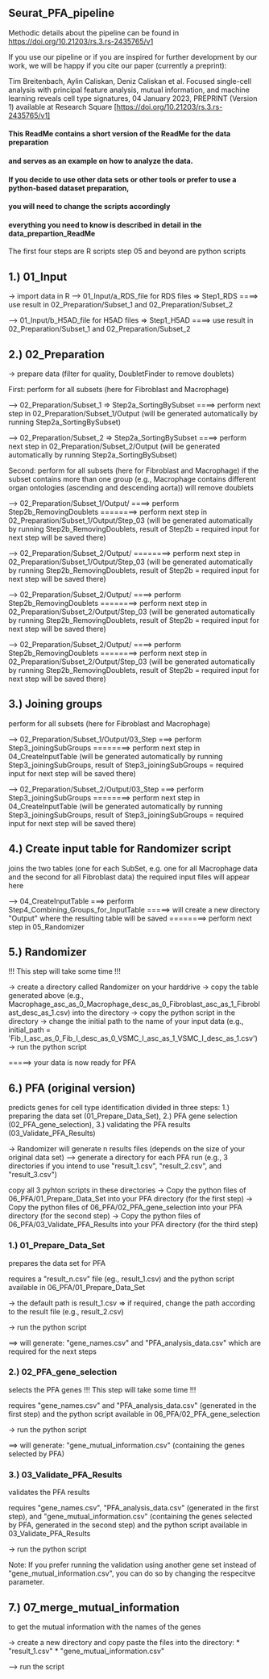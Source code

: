 ## Seurat_PFA_pipeline

Methodic details about the pipeline can be found in https://doi.org/10.21203/rs.3.rs-2435765/v1 

If you use our pipeline or if you are inspired for further development by our work, we will be happy if you cite our paper (currently a preprint):

Tim Breitenbach, Aylin Caliskan, Deniz Caliskan et al. 
Focused single-cell analysis with principal feature analysis, mutual information, and machine learning reveals cell type signatures, 
04 January 2023, PREPRINT (Version 1) available at Research Square [https://doi.org/10.21203/rs.3.rs-2435765/v1]

#### This ReadMe contains a short version of the ReadMe for the data preparation
####  and serves as an example on how to analyze the data.
####  If you decide to use other data sets or other tools or prefer to use a python-based dataset preparation, 
####  you will need to change the scripts accordingly
####  everything you need to know is described in detail in the data_prepartion_ReadMe

The first four steps are R scripts
step 05 and beyond are python scripts


## 1.) 01_Input 
-> import data in R 
--> 01_Input/a_RDS_file for RDS files => Step1_RDS 
====> use result in 02_Preparation/Subset_1 and 02_Preparation/Subset_2

--> 01_Input/b_H5AD_file for H5AD files => Step1_H5AD 
====> use result in 02_Preparation/Subset_1 and 02_Preparation/Subset_2

## 2.) 02_Preparation
-> prepare data (filter for quality, DoubletFinder to remove doublets)

First:
perform for all subsets (here for Fibroblast and Macrophage)

--> 02_Preparation/Subset_1 => Step2a_SortingBySubset 
====> perform next step in 02_Preparation/Subset_1/Output (will be generated automatically by running Step2a_SortingBySubset)

--> 02_Preparation/Subset_2 => Step2a_SortingBySubset
====> perform next step in 02_Preparation/Subset_2/Output (will be generated automatically by running Step2a_SortingBySubset)

Second:
perform for all subsets (here for Fibroblast and Macrophage)
if the subset contains more than one group (e.g., Macrophage contains different organ ontologies (ascending and descending aorta)) 
will remove doublets 

--> 02_Preparation/Subset_1/Output/<firstSubset e.g. Macrophage_ascending aorta>
====> perform Step2b_RemovingDoublets 
========> perform next step in 02_Preparation/Subset_1/Output/Step_03 (will be generated automatically by running Step2b_RemovingDoublets,
                                          result of Step2b = required input for next step will be saved there)

--> 02_Preparation/Subset_2/Output/<secondSubset e.g. Macrophage_descending aorta>
========> perform next step in 02_Preparation/Subset_1/Output/Step_03 (will be generated automatically by running Step2b_RemovingDoublets,
                                          result of Step2b = required input for next step will be saved there)



--> 02_Preparation/Subset_2/Output/<firstSubset e.g. Fibroblast_ascending aorta>
====> perform Step2b_RemovingDoublets 
========> perform next step in 02_Preparation/Subset_2/Output/Step_03 (will be generated automatically by running Step2b_RemovingDoublets,
                                                                       result of Step2b = required input for next step will be saved there)

--> 02_Preparation/Subset_2/Output/<secondSubset e.g. Fibroblast_descending aorta>
====> perform Step2b_RemovingDoublets 
========> perform next step in 02_Preparation/Subset_2/Output/Step_03 (will be generated automatically by running Step2b_RemovingDoublets,
                                                                       result of Step2b = required input for next step will be saved there)

## 3.) Joining groups
perform for all subsets (here for Fibroblast and Macrophage)

--> 02_Preparation/Subset_1/Output/03_Step
===> perform Step3_joiningSubGroups
========> perform next step in 04_CreateInputTable (will be generated automatically by running Step3_joiningSubGroups,
                                                    result of Step3_joiningSubGroups = required input for next step will be saved there)

--> 02_Preparation/Subset_2/Output/03_Step
===> perform Step3_joiningSubGroups
========> perform next step in 04_CreateInputTable (will be generated automatically by running Step3_joiningSubGroups,
                                                    result of Step3_joiningSubGroups = required input for next step will be saved there)

## 4.) Create input table for Randomizer script
joins the two tables (one for each SubSet, e.g. one for all Macrophage data and the second for all Fibroblast data)
the required input files will appear here

--> 04_CreateInputTable
===> perform Step4_Combining_Groups_for_InputTable
=====>  will create a new directory "Output" where the resulting table will be saved
========> perform next step in 05_Randomizer 

## 5.) Randomizer  
!!! This step will take some time !!!

-> create a directory called Randomizer on your harddrive
-> copy the table generated above (e.g., Macrophage_asc_as_0_Macrophage_desc_as_0_Fibroblast_asc_as_1_Fibroblast_desc_as_1.csv)
	into the directory
-> copy the python script in the directory
-> change the initial path to the name of your input data (e.g., initial_path = 'Fib_I_asc_as_0_Fib_I_desc_as_0_VSMC_I_asc_as_1_VSMC_I_desc_as_1.csv')
-> run the python script

=====> your data is now ready for PFA

## 6.) PFA (original version)
predicts genes for cell type identification 
divided in three steps: 
	1.) preparing the data set (01_Prepare_Data_Set), 
	2.) PFA gene selection (02_PFA_gene_selection),
	3.) validating the PFA results (03_Validate_PFA_Results)

-> Randomizer will generate n results files (depends on the size of your original data set)
--> generate a directory for each PFA run (e.g., 3 directories if you intend to use "result_1.csv", "result_2.csv", and "result_3.csv")

copy all 3 pyhton scripts in these directories
-> Copy the python files of 06_PFA/01_Prepare_Data_Set into your PFA directory (for the first step)
-> Copy the python files of 06_PFA/02_PFA_gene_selection into your PFA directory (for the second step)
-> Copy the python files of 06_PFA/03_Validate_PFA_Results into your PFA directory (for the third step)

### 1.) 01_Prepare_Data_Set
prepares the data set for PFA

requires a "result_n.csv" file (eg., result_1.csv)
and the python script available in 06_PFA/01_Prepare_Data_Set

-> the default path is result_1.csv => if required, change the path according to the result file (e.g., result_2.csv)

-> run the python script

==> will generate: "gene_names.csv" and "PFA_analysis_data.csv" which are required for the next steps

### 2.) 02_PFA_gene_selection 
selects the PFA genes
!!! This step will take some time !!!

requires "gene_names.csv" and "PFA_analysis_data.csv" (generated in the first step)
and the python script available in 06_PFA/02_PFA_gene_selection

-> run the python script

==> will generate: "gene_mutual_information.csv" (containing the genes selected by PFA)

### 3.) 03_Validate_PFA_Results
validates the PFA results

requires "gene_names.csv", "PFA_analysis_data.csv" (generated in the first step), 
and "gene_mutual_information.csv" (containing the genes selected by PFA, generated in the second step)
and the python script available in 03_Validate_PFA_Results

-> run the python script

Note: If you prefer running the validation using another gene set instead of "gene_mutual_information.csv", you can do so by changing the respecitve parameter.
	
## 7.) 07_merge_mutual_information
to get the mutual information with the names of the genes 

-> create a new directory and copy paste the files into the directory:
	* "result_1.csv"
	* "gene_mutual_information.csv"

--> run the script 

